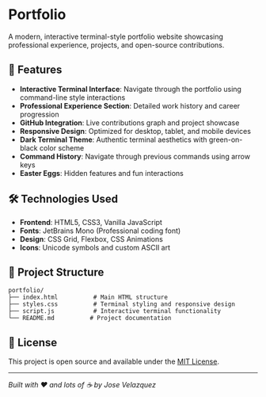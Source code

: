 # Portfolio

A modern, interactive terminal-style portfolio website showcasing professional experience, projects, and open-source contributions.

## 🚀 Features

- **Interactive Terminal Interface**: Navigate through the portfolio using command-line style interactions
- **Professional Experience Section**: Detailed work history and career progression
- **GitHub Integration**: Live contributions graph and project showcase
- **Responsive Design**: Optimized for desktop, tablet, and mobile devices
- **Dark Terminal Theme**: Authentic terminal aesthetics with green-on-black color scheme
- **Command History**: Navigate through previous commands using arrow keys
- **Easter Eggs**: Hidden features and fun interactions

## 🛠️ Technologies Used

- **Frontend**: HTML5, CSS3, Vanilla JavaScript
- **Fonts**: JetBrains Mono (Professional coding font)
- **Design**: CSS Grid, Flexbox, CSS Animations
- **Icons**: Unicode symbols and custom ASCII art

## 📁 Project Structure

```
portfolio/
├── index.html          # Main HTML structure
├── styles.css          # Terminal styling and responsive design
├── script.js           # Interactive terminal functionality
└── README.md          # Project documentation
```

## 📄 License

This project is open source and available under the [MIT License](LICENSE).

---

_Built with ❤️ and lots of ☕ by Jose Velazquez_
